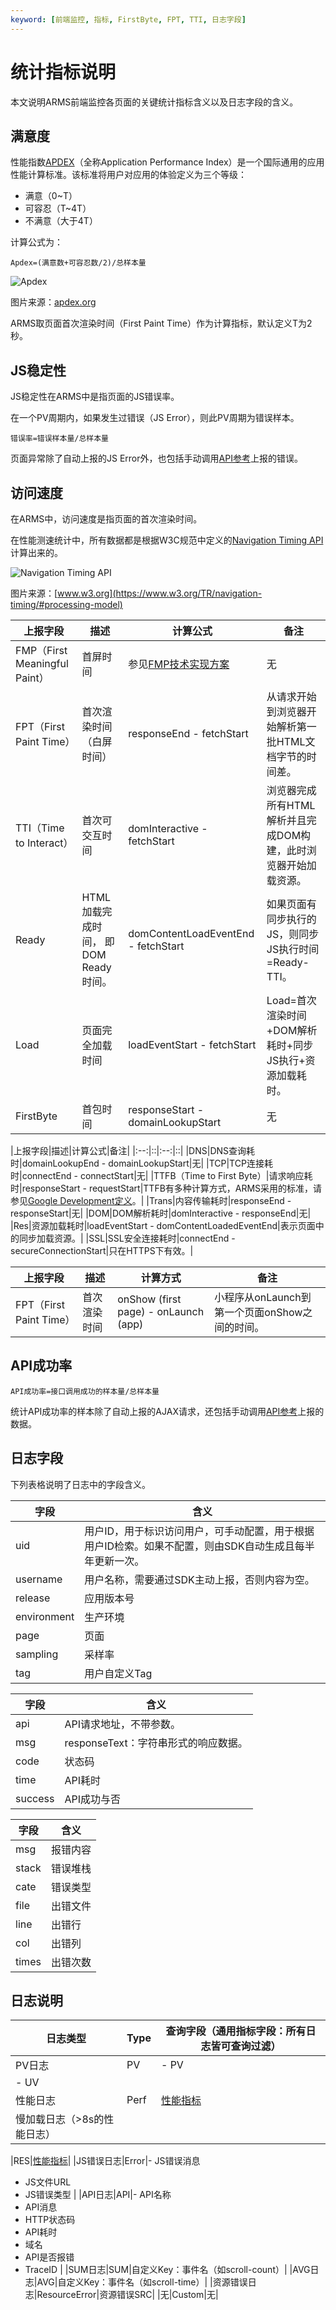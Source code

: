 ```yaml
---
keyword: [前端监控, 指标, FirstByte, FPT, TTI, 日志字段]
---
```


# 统计指标说明

本文说明ARMS前端监控各页面的关键统计指标含义以及日志字段的含义。

## 满意度

性能指数[APDEX](http://www.apdex.org/)（全称Application Performance Index）是一个国际通用的应用性能计算标准。该标准将用户对应用的体验定义为三个等级：

-   满意（0~T）
-   可容忍（T~4T）
-   不满意（大于4T）

计算公式为：

```
Apdex=(满意数+可容忍数/2)/总样本量
```

![Apdex](https://static-aliyun-doc.oss-accelerate.aliyuncs.com/assets/img/zh-CN/7870348951/p43776.gif)

图片来源：[apdex.org](http://www.apdex.org/images/overview_figure1_performancezones_256_111.gif)

ARMS取页面首次渲染时间（First Paint Time）作为计算指标，默认定义T为2秒。

## JS稳定性

JS稳定性在ARMS中是指页面的JS错误率。

在一个PV周期内，如果发生过错误（JS Error），则此PV周期为错误样本。

```
错误率=错误样本量/总样本量
```

页面异常除了自动上报的JS Error外，也包括手动调用[API参考](/intl.zh-CN/前端监控/API参考.md)上报的错误。

## 访问速度

在ARMS中，访问速度是指页面的首次渲染时间。

在性能测速统计中，所有数据都是根据W3C规范中定义的[Navigation Timing API](https://www.w3.org/TR/navigation-timing/)计算出来的。

![Navigation Timing API](https://static-aliyun-doc.oss-accelerate.aliyuncs.com/assets/img/zh-CN/1088338951/p43777.png)

图片来源：[www.w3.org](https://www.w3.org/TR/navigation-timing/#processing-model)

|上报字段|描述|计算公式|备注|
|----|--|----|--|
|FMP（First Meaningful Paint）|首屏时间|参见[FMP技术实现方案](https://zhuanlan.zhihu.com/p/44933789)|无|
|FPT（First Paint Time）|首次渲染时间（白屏时间）|responseEnd - fetchStart|从请求开始到浏览器开始解析第一批HTML文档字节的时间差。|
|TTI（Time to Interact）|首次可交互时间|domInteractive - fetchStart|浏览器完成所有HTML解析并且完成DOM构建，此时浏览器开始加载资源。|
|Ready|HTML加载完成时间， 即DOM Ready时间。|domContentLoadEventEnd - fetchStart|如果页面有同步执行的JS，则同步JS执行时间=Ready-TTI。|
|Load|页面完全加载时间|loadEventStart - fetchStart|Load=首次渲染时间+DOM解析耗时+同步JS执行+资源加载耗时。|
|FirstByte|首包时间|responseStart - domainLookupStart|无|

|上报字段|描述|计算公式|备注|
|:--:|::|:--:|::|
|DNS|DNS查询耗时|domainLookupEnd - domainLookupStart|无|
|TCP|TCP连接耗时|connectEnd - connectStart|无|
|TTFB（Time to First Byte）|请求响应耗时|responseStart - requestStart|TTFB有多种计算方式，ARMS采用的标准，请参见[Google Development定义](https://developers.google.com/web/tools/chrome-devtools/network-performance/reference#timing)。|
|Trans|内容传输耗时|responseEnd - responseStart|无|
|DOM|DOM解析耗时|domInteractive - responseEnd|无|
|Res|资源加载耗时|loadEventStart - domContentLoadedEventEnd|表示页面中的同步加载资源。|
|SSL|SSL安全连接耗时|connectEnd - secureConnectionStart|只在HTTPS下有效。|

|上报字段|描述|计算方式|备注|
|----|--|----|--|
|FPT（First Paint Time）|首次渲染时间|onShow \(first page\) - onLaunch \(app\)|小程序从onLaunch到第一个页面onShow之间的时间。|

## API成功率

```
API成功率=接口调用成功的样本量/总样本量
```

统计API成功率的样本除了自动上报的AJAX请求，还包括手动调用[API参考](/intl.zh-CN/前端监控/API参考.md)上报的数据。

## 日志字段

下列表格说明了日志中的字段含义。

|字段|含义|
|--|--|
|uid|用户ID，用于标识访问用户，可手动配置，用于根据用户ID检索。如果不配置，则由SDK自动生成且每半年更新一次。|
|username|用户名称，需要通过SDK主动上报，否则内容为空。|
|release|应用版本号|
|environment|生产环境|
|page|页面|
|sampling|采样率|
|tag|用户自定义Tag|

|字段|含义|
|--|--|
|api|API请求地址，不带参数。|
|msg|responseText：字符串形式的响应数据。|
|code|状态码|
|time|API耗时|
|success|API成功与否|

|字段|含义|
|--|--|
|msg|报错内容|
|stack|错误堆栈|
|cate|错误类型|
|file|出错文件|
|line|出错行|
|col|出错列|
|times|出错次数|

## 日志说明

|日志类型|Type|查询字段（通用指标字段：所有日志皆可查询过滤） |
|----|----|-------------------------|
|PV日志|PV|-   PV
-   UV |
|性能日志|Perf|[性能指标](#section_hjl_zhr_s2b)|
|慢加载日志（\>8s的性能日志）

|RES|[性能指标](#section_hjl_zhr_s2b)|
|JS错误日志|Error|-   JS错误消息
-   JS文件URL
-   JS错误类型 |
|API日志|API|-   API名称
-   API消息
-   HTTP状态码
-   API耗时
-   域名
-   API是否报错
-   TraceID |
|SUM日志|SUM|自定义Key：事件名（如scroll-count）|
|AVG日志|AVG|自定义Key：事件名（如scroll-time）|
|资源错误日志|ResourceError|资源错误SRC|
|无|Custom|无|

